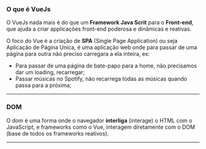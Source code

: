 ### O que é VueJs

O VueJs nada mais é do que um **Framework Java Scrit** para o **Front-end**, que ajuda a criar applicações front-end poderosa e dinâmicas e reativas.

O foco do Vue é a criação de **SPA** (Single Page Application) ou seja Aplicação de Página Unica, é uma aplicação web onde para passar de uma página para outra não preciso carregara a ela inteira, ex:

- Para passar de uma página de bate-papo para a home, não precisamos dar um loading, recarregar;
- Passar músicas no Spotify, não recarrega todas as músicas quando passa para a próxima;

---

### DOM

O dom é uma forma onde o navegador **interliga** (interage) o HTML com o JavaScript, e frameworks como o Vue, interagem diretamente com o DOM (base de todos os frameworks reativos).

---
